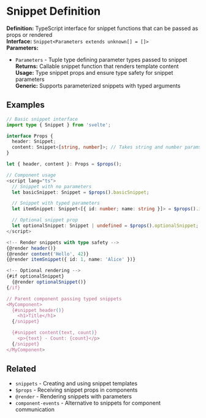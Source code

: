 # Snippet Definition

**Definition:** TypeScript interface for snippet functions that can be
passed as props or rendered  
**Interface:** `Snippet<Parameters extends unknown[] = []>`  
**Parameters:**

- `Parameters` - Tuple type defining parameter types passed to snippet
  **Returns:** Callable snippet function that renders template
  content  
  **Usage:** Type snippet props and ensure type safety for snippet
  parameters  
  **Generic:** Supports parameterized snippets with typed arguments

## Examples

```ts
// Basic snippet interface
import type { Snippet } from 'svelte';

interface Props {
  header: Snippet;
  content: Snippet<[string, number]>; // Takes string and number params
}

let { header, content }: Props = $props();

// Component usage
<script lang="ts">
  // Snippet with no parameters
  let basicSnippet: Snippet = $props().basicSnippet;

  // Snippet with typed parameters
  let itemSnippet: Snippet<[{ id: number; name: string }]> = $props().itemSnippet;

  // Optional snippet prop
  let optionalSnippet: Snippet | undefined = $props().optionalSnippet;
</script>

<!-- Render snippets with type safety -->
{@render header()}
{@render content('Hello', 42)}
{@render itemSnippet({ id: 1, name: 'Alice' })}

<!-- Optional rendering -->
{#if optionalSnippet}
  {@render optionalSnippet()}
{/if}

// Parent component passing typed snippets
<MyComponent>
  {#snippet header()}
    <h1>Title</h1>
  {/snippet}

  {#snippet content(text, count)}
    <p>{text} - Count: {count}</p>
  {/snippet}
</MyComponent>
```

## Related

- `snippets` - Creating and using snippet templates
- `$props` - Receiving snippet props in components
- `@render` - Rendering snippets with parameters
- `component-events` - Alternative to snippets for component
  communication
